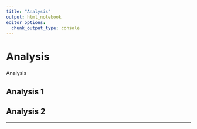 ```yaml
---
title: "Analysis"
output: html_notebook
editor_options:
  chunk_output_type: console
---
```


# Analysis



Analysis

## Analysis 1


## Analysis 2


---
